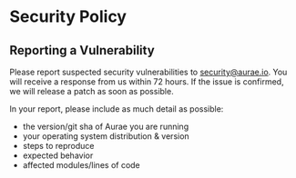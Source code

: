 # Security Policy

## Reporting a Vulnerability

Please report suspected security vulnerabilities to security@aurae.io. You will receive a response from us within 72 hours. If the issue is confirmed, we will release a patch as soon as possible.

In your report, please include as much detail as possible:

- the version/git sha of Aurae you are running
- your operating system distribution & version
- steps to reproduce
- expected behavior
- affected modules/lines of code
